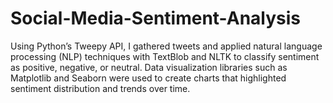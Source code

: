 # Social-Media-Sentiment-Analysis
Using Python’s Tweepy API, I gathered tweets and applied natural language processing (NLP) techniques with TextBlob and NLTK to classify sentiment as positive, negative, or neutral.   Data visualization libraries such as Matplotlib and Seaborn were used to create charts that highlighted sentiment distribution and trends over time. 
